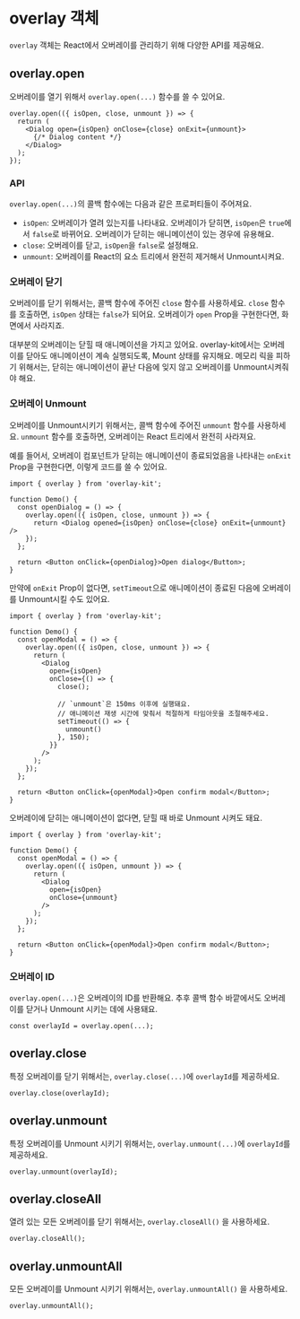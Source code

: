 # overlay 객체

`overlay` 객체는 React에서 오버레이를 관리하기 위해 다양한 API를 제공해요.

## overlay.open

오버레이를 열기 위해서 `overlay.open(...)` 함수를 쓸 수 있어요.

```tsx
overlay.open(({ isOpen, close, unmount }) => {
  return (
    <Dialog open={isOpen} onClose={close} onExit={unmount}>
      {/* Dialog content */}
    </Dialog>
  );
});
```

### API

`overlay.open(...)`의 콜백 함수에는 다음과 같은 프로퍼티들이 주어져요.

- `isOpen`: 오버레이가 열려 있는지를 나타내요. 오버레이가 닫히면, `isOpen`은 `true`에서 `false`로 바뀌어요. 오버레이가 닫히는 애니메이션이 있는 경우에 유용해요.
- `close`: 오버레이를 닫고, `isOpen`을 `false`로 설정해요.
- `unmount`: 오버레이를 React의 요소 트리에서 완전히 제거해서 Unmount시켜요.

### 오버레이 닫기

오버레이를 닫기 위해서는, 콜백 함수에 주어진 `close` 함수를 사용하세요. `close` 함수를 호출하면, `isOpen` 상태는 `false`가 되어요. 오버레이가 `open` Prop을 구현한다면, 화면에서 사라지죠.

대부분의 오버레이는 닫힐 때 애니메이션을 가지고 있어요. overlay-kit에서는 오버레이를 닫아도 애니메이션이 계속 실행되도록, Mount 상태를 유지해요.
메모리 릭을 피하기 위해서는, 닫히는 애니메이션이 끝난 다음에 잊지 않고 오버레이를 Unmount시켜줘야 해요.

### 오버레이 Unmount

오버레이를 Unmount시키기 위해서는, 콜백 함수에 주어진 `unmount` 함수를 사용하세요. `unmount` 함수를 호출하면, 오버레이는 React 트리에서 완전히 사라져요.

예를 들어서, 오버레이 컴포넌트가 닫히는 애니메이션이 종료되었음을 나타내는 `onExit` Prop을 구현한다면, 이렇게 코드를 쓸 수 있어요.

```tsx{6}
import { overlay } from 'overlay-kit';

function Demo() {
  const openDialog = () => {
    overlay.open(({ isOpen, close, unmount }) => {
      return <Dialog opened={isOpen} onClose={close} onExit={unmount} />
    });
  };

  return <Button onClick={openDialog}>Open dialog</Button>;
}
```

만약에 `onExit` Prop이 없다면, `setTimeout`으로 애니메이션이 종료된 다음에 오버레이를 Unmount시킬 수도 있어요.

```tsx{12-16}
import { overlay } from 'overlay-kit';

function Demo() {
  const openModal = () => {
    overlay.open(({ isOpen, close, unmount }) => {
      return (
        <Dialog
          open={isOpen}
          onClose={() => {
            close();

            // `unmount`은 150ms 이후에 실행돼요.
            // 애니메이션 재생 시간에 맞춰서 적절하게 타임아웃을 조절해주세요.
            setTimeout(() => {
              unmount()
            }, 150);
          }}
        />
      );
    });
  };

  return <Button onClick={openModal}>Open confirm modal</Button>;
}
```

오버레이에 닫히는 애니메이션이 없다면, 닫힐 때 바로 Unmount 시켜도 돼요.

```tsx{9}
import { overlay } from 'overlay-kit';

function Demo() {
  const openModal = () => {
    overlay.open(({ isOpen, unmount }) => {
      return (
        <Dialog
          open={isOpen}
          onClose={unmount}
        />
      );
    });
  };

  return <Button onClick={openModal}>Open confirm modal</Button>;
}
```

### 오버레이 ID

`overlay.open(...)`은 오버레이의 ID를 반환해요. 추후 콜백 함수 바깥에서도 오버레이를 닫거나 Unmount 시키는 데에 사용돼요.

```tsx
const overlayId = overlay.open(...);
```

## overlay.close

특정 오버레이를 닫기 위해서는, `overlay.close(...)`에 `overlayId`를 제공하세요.

```tsx
overlay.close(overlayId);
```

## overlay.unmount

특정 오버레이를 Unmount 시키기 위해서는, `overlay.unmount(...)`에 `overlayId`를 제공하세요.

```tsx
overlay.unmount(overlayId);
```

## overlay.closeAll

열려 있는 모든 오버레이를 닫기 위해서는, `overlay.closeAll()` 을 사용하세요.

```tsx
overlay.closeAll();
```

## overlay.unmountAll

모든 오버레이를 Unmount 시키기 위해서는, `overlay.unmountAll()` 을 사용하세요.

```tsx
overlay.unmountAll();
```
